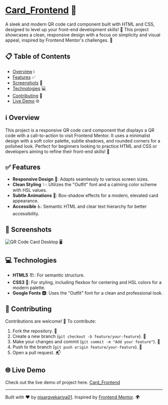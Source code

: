 # [Card_Frontend](https://card-frontend-tau.vercel.app/) 🚀

A sleek and modern QR code card component built with HTML and CSS, designed to level up your front-end development skills! 🌟 This project showcases a clean, responsive design with a focus on simplicity and visual appeal, inspired by Frontend Mentor's challenges. 🎨

## 📋 Table of Contents
- [Overview](#overview) ℹ️
- [Features](#features) ✅
- [Screenshots](#screenshots) 📸
- [Technologies](#technologies) 💻
- [Contributing](#contributing) 🤝
- [Live Demo](https://card-frontend-tau.vercel.app/) 🌐

## ℹ️ Overview
This project is a responsive QR code card component that displays a QR code with a call-to-action to visit Frontend Mentor. It uses a minimalist design with a soft color palette, subtle shadows, and rounded corners for a polished look. Perfect for beginners looking to practice HTML and CSS or developers aiming to refine their front-end skills! 🎯

## ✅ Features
- **Responsive Design** 📱: Adapts seamlessly to various screen sizes.
- **Clean Styling** ✨: Utilizes the "Outfit" font and a calming color scheme with HSL values.
- **Subtle Animations** 🌈: Box-shadow effects for a modern, elevated card appearance.
- **Accessible** ♿: Semantic HTML and clear text hierarchy for better accessibility.

## 📸 Screenshots
![QR Code Card Desktop](screenshots/desktop.png) 🖥️  

## 💻 Technologies
- **HTML5** 🏗️: For semantic structure.
- **CSS3** 🎨: For styling, including flexbox for centering and HSL colors for a modern palette.
- **Google Fonts** 🅰️: Uses the "Outfit" font for a clean and professional look.

## 🤝 Contributing
Contributions are welcome! 🎉 To contribute:
1. Fork the repository. 🍴
2. Create a new branch (`git checkout -b feature/your-feature`). 🌿
3. Make your changes and commit (`git commit -m "Add your feature"`). 💾
4. Push to the branch (`git push origin feature/your-feature`). 🚀
5. Open a pull request. 📬

## 🌐 Live Demo
Check out the live demo of project here. [Card_Frontend](https://card-frontend-tau.vercel.app/)

---

Built with ❤️ by [nisargvekariya01](https://github.com/nisargvekariya01). Inspired by [Frontend Mentor](https://www.frontendmentor.io). 🌍
